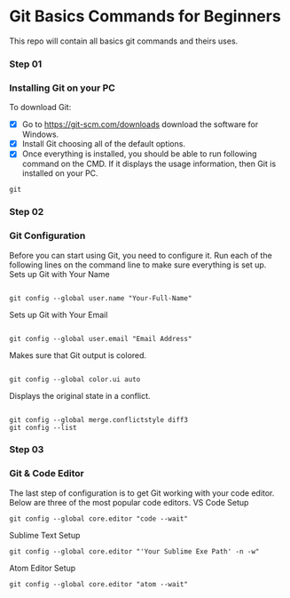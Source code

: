 # Git Basics Commands for Beginners

This repo will contain all basics git commands and theirs uses.

### Step 01

### Installing Git on your PC

To download Git:

- [x] Go to https://git-scm.com/downloads download the software for Windows.
- [x] Install Git choosing all of the default options.
- [x] Once everything is installed, you should be able to run following command on the CMD. If it displays the usage information, then Git is installed on your PC.
<pre><code>git</code></pre>

### Step 02

### Git Configuration

Before you can start using Git, you need to configure it. Run each of the following lines on the command line to make sure everything is set up.  
Sets up Git with Your Name

<pre><code>
git config --global user.name "Your-Full-Name"</code></pre>

Sets up Git with Your Email

<pre><code>
git config --global user.email "Email Address"
</code></pre>

Makes sure that Git output is colored.

<pre><code>
git config --global color.ui auto
</code></pre>

Displays the original state in a conflict.

<pre><code>
git config --global merge.conflictstyle diff3
git config --list
</code></pre>

### Step 03

### Git & Code Editor

The last step of configuration is to get Git working with your code editor. Below are three of the most popular code editors.
VS Code Setup

<pre><code>git config --global core.editor "code --wait"</code></pre>

Sublime Text Setup

<pre><code>git config --global core.editor "'Your Sublime Exe Path' -n -w"</code></pre>

Atom Editor Setup

<pre><code>git config --global core.editor "atom --wait"</code></pre>
